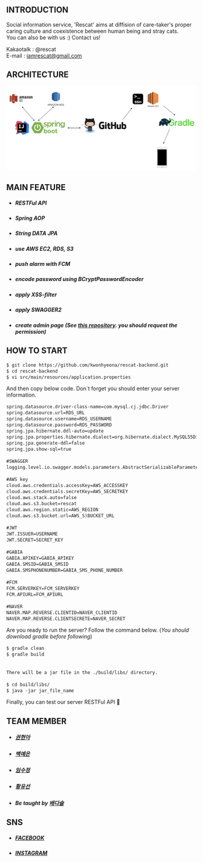 ## INTRODUCTION
Social information service, 'Rescat' aims at diffision of care-taker's proper caring culture and coexistence between human being and stray cats.  
You can also be with us :) Contact us!

Kakaotalk : @rescat  
E-mail : iamrescat@gmail.com  

## ARCHITECTURE
![ARCHITECTURE](ARCHITECTURE.png)

## MAIN FEATURE
* ##### RESTFul API
* ##### Spring AOP
* ##### String DATA JPA
* ##### use AWS EC2, RDS, S3
* ##### push alarm with FCM
* ##### encode password using BCryptPasswordEncoder
* ##### apply XSS-filter
* ##### apply SWAGGER2
* ##### create admin page (See [this repository](https://github.com/kwonhyeona/rescat-adminweb). you should request the permission)

## HOW TO START
```
$ git clone https://github.com/kwonhyeona/rescat-backend.git
$ cd rescat-backend
$ vi src/main/resources/application.properties
```
  
And then copy below code.
Don`t forget you should enter your server information.  

```properties
spring.datasource.driver-class-name=com.mysql.cj.jdbc.Driver
spring.datasource.url=RDS_URL
spring.datasource.username=RDS_USERNAME
spring.datasource.password=RDS_PASSWORD
spring.jpa.hibernate.ddl-auto=update
spring.jpa.properties.hibernate.dialect=org.hibernate.dialect.MySQL55Dialect
spring.jpa.generate-ddl=false
spring.jpa.show-sql=true

#SWAGGER
logging.level.io.swagger.models.parameters.AbstractSerializableParameter=ERROR

#AWS key
cloud.aws.credentials.accessKey=AWS_ACCESSKEY
cloud.aws.credentials.secretKey=AWS_SECRETKEY
cloud.aws.stack.auto=false
cloud.aws.s3.bucket=rescat
cloud.aws.region.static=AWS_REGION
cloud.aws.s3.bucket.url=AWS_S)BUCKET_URL

#JWT
JWT.ISSUER=USERNAME
JWT.SECRET=SECRET_KEY

#GABIA
GABIA.APIKEY=GABIA_APIKEY
GABIA.SMSID=GABIA_SMSID
GABIA.SMSPHONENUMBER=GABIA_SMS_PHONE_NUMBER

#FCM
FCM.SERVERKEY=FCM_SERVERKEY
FCM.APIURL=FCM_APIURL

#NAVER
NAVER.MAP.REVERSE.CLIENTID=NAVER_CLIENTID
NAVER.MAP.REVERSE.CLIENTSECRETE=NAVER_SECRET
```

Are you ready to run the server? Follow the command below.
(*You should download gradle before following*)

```
$ gradle clean
$ gradle build


There will be a jar file in the ./build/libs/ directory.

$ cd build/libs/
$ java -jar jar_file_name
```

Finally, you can test our server RESTFul API 💯

## TEAM MEMBER
* ##### [권현아](https://github.com/kwonhyeona)
* ##### [백예은](https://github.com/bye0520)
* ##### [임수정](https://github.com/SujungRim)
* ##### [황유선](https://github.com/hyuseoni)
* ##### Be taught by [배다슬](https://github.com/bghgu)

## SNS
* ##### [FACEBOOK](https://www.facebook.com/iamRescat/)
* ##### [INSTAGRAM](https://www.instagram.com/iam_rescat/)
